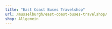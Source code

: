 ```yaml
---
title: "East Coast Buses Travelshop"
url: /musselburgh/east-coast-buses-travelshop/
shop: Allgemein
---
```

